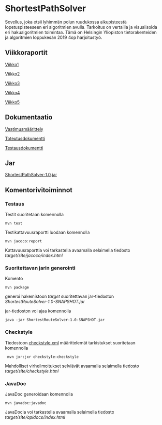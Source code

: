 # ShortestPathSolver

Sovellus, joka etsii lyhimmän polun ruudukossa alkupisteestä lopetuspisteeseen eri algoritmien avulla.
Tarkoitus on vertailla ja visualisoida eri hakualgoritmien toimintaa.
Tämä on Helsingin Yliopiston tietorakenteiden ja algoritmien loppukesän 2019 4op harjoitustyö.


## Viikkoraportit

[Viikko1](https://github.com/hartzka/ShortestPathSolver/blob/master/dokumentaatio/viikkoraportti1.md)

[Viikko2](https://github.com/hartzka/ShortestPathSolver/blob/master/dokumentaatio/viikkoraportti2.md)

[Viikko3](https://github.com/hartzka/ShortestPathSolver/blob/master/dokumentaatio/viikkoraportti3.md)

[Viikko4](https://github.com/hartzka/ShortestPathSolver/blob/master/dokumentaatio/viikkoraportti4.md)

[Viikko5](https://github.com/hartzka/ShortestPathSolver/blob/master/dokumentaatio/viikkoraportti5.md)


## Dokumentaatio
[Vaatimusmäärittely](https://github.com/hartzka/ShortestPathSolver/blob/master/dokumentaatio/vaatimusmaarittely.md)

[Toteutusdokumentti](https://github.com/hartzka/ShortestPathSolver/blob/master/dokumentaatio/toteutusdokumentti.md)

[Testausdokumentti](https://github.com/hartzka/ShortestPathSolver/blob/master/dokumentaatio/testausdokumentti.md)


## Jar
[ShortestPathSolver-1.0.jar](https://github.com/hartzka/ShortestPathSolver/releases/download/1.0/ShortestPathSolver-1.0.jar)


## Komentorivitoiminnot

### Testaus

Testit suoritetaan komennolla

```
mvn test
```

Testikattavuusraportti luodaan komennolla

```
mvn jacoco:report
```

Kattavuusraporttia voi tarkastella avaamalla selaimella tiedosto _target/site/jacoco/index.html_

### Suoritettavan jarin generointi

Komento

```
mvn package
```

generoi hakemistoon _target_ suoritettavan jar-tiedoston _ShortestRouteSolver-1.0-SNAPSHOT.jar_

jar-tiedoston voi ajaa komennolla
```
java -jar ShortestRouteSolver-1.0-SNAPSHOT.jar
``` 

### Checkstyle

Tiedostoon [checkstyle.xml](https://github.com/hartzka/ShortestPathSolver/blob/master/ShortestPathSolver/checkstyle.xml) määrittelemät tarkistukset suoritetaan komennolla

```
 mvn jxr:jxr checkstyle:checkstyle
```

Mahdolliset virheilmoitukset selviävät avaamalla selaimella tiedosto _target/site/checkstyle.html_

### JavaDoc

JavaDoc generoidaan komennolla

```
mvn javadoc:javadoc
```

JavaDocia voi tarkastella avaamalla selaimella tiedosto _target/site/apidocs/index.html_

